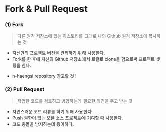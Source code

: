 # Fork & Pull Request

### (1) Fork

> 다른 원격 저장소에 있는 히스토리를 그대로 나의 Github 원격 저장소에 복사하는 것

- 자신만의 프로젝트 버전을 관리하기 위해 사용한다.
- Fork를 한 후에 자신의 Github 저장소에서 로컬로 clone을 함으로써 프로젝트 셋팅을 한다.

* n-haengsi repository 참고할 것 !



### (2) Pull Request

> 작업한 코드를 검토하고 병합하는데 필요한 의견을 주고 받는 것

- 자연스러운 코드 리뷰를 하기 위해 사용한다.
- Push 권한이 없는 오픈 소스 프로젝트에 기여할 때 사용한다.
- 코드 충돌을 방지하는데 용이하다.

